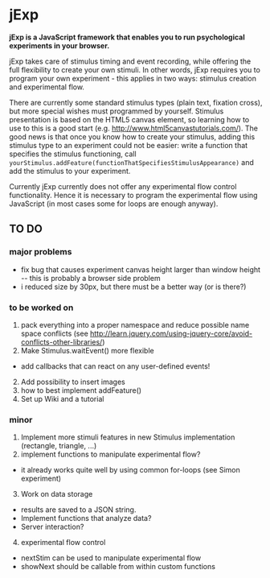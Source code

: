 # jExp

**jExp is a JavaScript framework that enables you to run psychological experiments in your browser.**

jExp takes care of stimulus timing and event recording, while offering the full flexibility to create your own stimuli. In other words, jExp requires you to program your own experiment - this applies in two ways: stimulus creation and experimental flow.

There are currently some standard stimulus types (plain text, fixation cross), but more special wishes must programmed by yourself. Stimulus presentation is based on the HTML5 canvas element, so learning how to use to this is a good start (e.g. http://www.html5canvastutorials.com/). The good news is that once you know how to create your stimulus, adding this stimulus type to an experiment could not be easier: write a function that specifies the stimulus functioning, call `yourStimulus.addFeature(functionThatSpecifiesStimulusAppearance)` and add the stimulus to your experiment.

Currently jExp currently does not offer any experimental flow control functionality. Hence it is necessary to program the experimental flow using JavaScript (in most cases some for loops are enough anyway).


## TO DO
### major problems

- fix bug that causes experiment canvas height larger than window height -- this is probably a browser side problem
- i reduced size by 30px, but there must be a better way (or is there?)


### to be worked on
1. pack everything into a proper namespace and reduce possible name space conflicts (see http://learn.jquery.com/using-jquery-core/avoid-conflicts-other-libraries/)
1. Make Stimulus.waitEvent() more flexible
  + add callbacks that can react on any user-defined events!
2. Add possibility to insert images
3. how to best implement addFeature()
4. Set up Wiki and a tutorial
  
### minor

1. Implement more stimuli features in new Stimulus implementation (rectangle, triangle, ...)
2. implement functions to manipulate experimental flow?
  + it already works quite well by using common for-loops (see Simon experiment)
3. Work on data storage
  + results are saved to a JSON string. 
  + Implement functions that analyze data?
  + Server interaction?
4. experimental flow control
  + nextStim can be used to manipulate experimental flow
  + showNext should be callable from within custom functions

